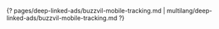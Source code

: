 {? pages/deep-linked-ads/buzzvil-mobile-tracking.md | multilang/deep-linked-ads/buzzvil-mobile-tracking.md ?}
